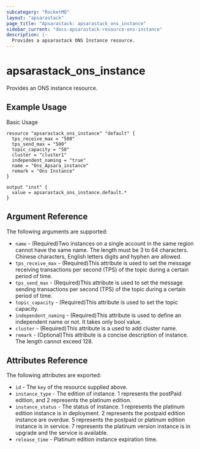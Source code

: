 ```yaml
---
subcategory: "RocketMQ"
layout: "apsarastack"
page_title: "Apsarastack: apsarastack_ons_instance"
sidebar_current: "docs-apsarastack-resource-ons-instance"
description: |-
  Provides a apsarastack ONS Instance resource.
---
```


# apsarastack\_ons\_instance

Provides an ONS instance resource.

## Example Usage

Basic Usage

```
resource "apsarastack_ons_instance" "default" {
  tps_receive_max = "500"
  tps_send_max = "500"
  topic_capacity = "50"
  cluster = "cluster1"
  independent_naming = "true"
  name = "Ons_Apsara_instance"
  remark = "Ons Instance"
}

output "inst" {
  value = apsarastack_ons_instance.default.*
}
```

## Argument Reference

The following arguments are supported:


* `name` - (Required)Two instances on a single account in the same region cannot have the same name. The length must be 3 to 64 characters. Chinese characters, English letters digits and hyphen are allowed.
* `tps_receive_max` - (Required)This attribute is used to set the message receiving transactions per second (TPS) of the topic during a certain period of time.
* `tps_send_max` - (Required)This attribute is used to set the message sending transactions per second (TPS) of the topic during a certain period of time.
* `topic_capacity` - (Required)This attribute is used to set the topic capacity.
* `independent_naming` - (Required)This attribute is used to define an independent name or not. It takes only bool value.
* `cluster` - (Required)This attribute is a used to add cluster name.
* `remark` - (Optional)This attribute is a concise description of instance. The length cannot exceed 128.

## Attributes Reference

The following attributes are exported:

* `id` - The `key` of the resource supplied above.
* `instance_type` - The edition of instance. 1 represents the postPaid edition, and 2 represents the platinum edition.
* `instance_status` - The status of instance. 1 represents the platinum edition instance is in deployment. 2 represents the postpaid edition instance are overdue. 5 represents the postpaid or platinum edition instance is in service. 7 represents the platinum version instance is in upgrade and the service is available.
* `release_time` - Platinum edition instance expiration time.


